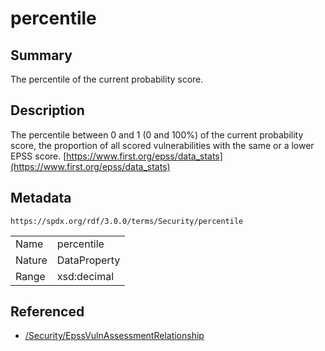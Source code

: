 <!-- Automatically generated by spec-parser v2.3.0 on 2024-07-09T12:43:38.633388+00:00 -->
<!-- SPDX-License-Identifier: Community-Spec-1.0 -->

# percentile

## Summary

The percentile of the current probability score.


## Description

The percentile between 0 and 1 (0 and 100%) of the current probability score, the proportion of all scored vulnerabilities with the same or a lower EPSS score. [https://www.first.org/epss/data_stats](https://www.first.org/epss/data_stats)


## Metadata

`https://spdx.org/rdf/3.0.0/terms/Security/percentile`


| | |
|---|---|
| Name | percentile |
| Nature | DataProperty |
| Range | xsd:decimal |




## Referenced

- [/Security/EpssVulnAssessmentRelationship](../../Security/Classes/EpssVulnAssessmentRelationship.md)

